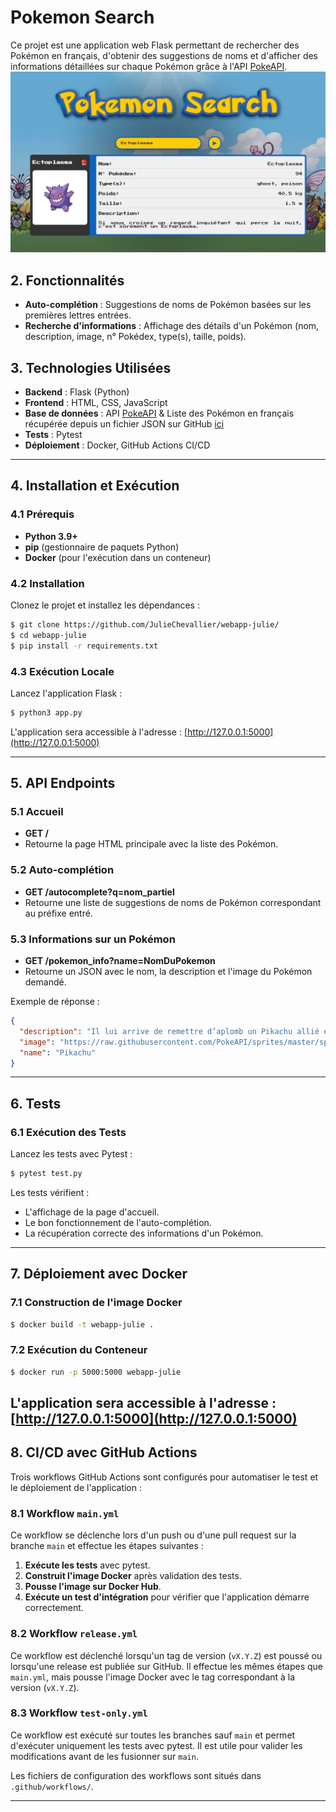# Pokemon Search

Ce projet est une application web Flask permettant de rechercher des Pokémon en français, d'obtenir des suggestions de noms et d'afficher des informations détaillées sur chaque Pokémon grâce à l'API [PokeAPI](https://pokeapi.co/).
![Pokemon Search](/static/PokemonSearch.png)

## 2. Fonctionnalités
- **Auto-complétion** : Suggestions de noms de Pokémon basées sur les premières lettres entrées.
- **Recherche d'informations** : Affichage des détails d'un Pokémon (nom, description, image, n° Pokédex, type(s), taille, poids).

## 3. Technologies Utilisées
- **Backend** : Flask (Python)
- **Frontend** : HTML, CSS, JavaScript
- **Base de données** : API [PokeAPI](https://pokeapi.co/) & Liste des Pokémon en français récupérée depuis un fichier JSON sur GitHub [ici](https://raw.githubusercontent.com/sindresorhus/pokemon/main/data/en.json)
- **Tests** : Pytest
- **Déploiement** : Docker, GitHub Actions CI/CD

---

## 4. Installation et Exécution

### 4.1 Prérequis
- **Python 3.9+**
- **pip** (gestionnaire de paquets Python)
- **Docker** (pour l'exécution dans un conteneur)

### 4.2 Installation
Clonez le projet et installez les dépendances :
```bash
$ git clone https://github.com/JulieChevallier/webapp-julie/
$ cd webapp-julie
$ pip install -r requirements.txt
```

### 4.3 Exécution Locale
Lancez l'application Flask :
```bash
$ python3 app.py
```
L'application sera accessible à l'adresse : [http://127.0.0.1:5000](http://127.0.0.1:5000)

---

## 5. API Endpoints

### 5.1 Accueil
- **GET /**
- Retourne la page HTML principale avec la liste des Pokémon.

### 5.2 Auto-complétion
- **GET /autocomplete?q=nom_partiel**
- Retourne une liste de suggestions de noms de Pokémon correspondant au préfixe entré.

### 5.3 Informations sur un Pokémon
- **GET /pokemon_info?name=NomDuPokemon**
- Retourne un JSON avec le nom, la description et l'image du Pokémon demandé.

Exemple de réponse :
```json
{
  "description": "Il lui arrive de remettre d’aplomb un Pikachu allié en lui envoyant une décharge électrique.",
  "image": "https://raw.githubusercontent.com/PokeAPI/sprites/master/sprites/pokemon/25.png",
  "name": "Pikachu"
}
```

---

## 6. Tests

### 6.1 Exécution des Tests
Lancez les tests avec Pytest :
```bash
$ pytest test.py
```
Les tests vérifient :
- L'affichage de la page d'accueil.
- Le bon fonctionnement de l'auto-complétion.
- La récupération correcte des informations d'un Pokémon.

---

## 7. Déploiement avec Docker

### 7.1 Construction de l'image Docker
```bash
$ docker build -t webapp-julie .
```

### 7.2 Exécution du Conteneur
```bash
$ docker run -p 5000:5000 webapp-julie
```
L'application sera accessible à l'adresse : [http://127.0.0.1:5000](http://127.0.0.1:5000)
---

## 8. CI/CD avec GitHub Actions
Trois workflows GitHub Actions sont configurés pour automatiser le test et le déploiement de l'application :

### 8.1 Workflow `main.yml`
Ce workflow se déclenche lors d'un push ou d'une pull request sur la branche `main` et effectue les étapes suivantes :
1. **Exécute les tests** avec pytest.
2. **Construit l'image Docker** après validation des tests.
3. **Pousse l'image sur Docker Hub**.
4. **Exécute un test d'intégration** pour vérifier que l'application démarre correctement.

### 8.2 Workflow `release.yml`
Ce workflow est déclenché lorsqu'un tag de version (`vX.Y.Z`) est poussé ou lorsqu'une release est publiée sur GitHub. Il effectue les mêmes étapes que `main.yml`, mais pousse l'image Docker avec le tag correspondant à la version (`vX.Y.Z`).

### 8.3 Workflow `test-only.yml`
Ce workflow est exécuté sur toutes les branches sauf `main` et permet d'exécuter uniquement les tests avec pytest. Il est utile pour valider les modifications avant de les fusionner sur `main`.

Les fichiers de configuration des workflows sont situés dans `.github/workflows/`.

---